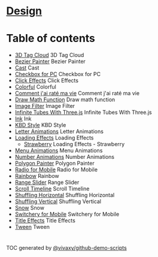 # [Design](https://vivaxy.github.io/design/)

Table of contents
=================

* [3D Tag Cloud](https://vivaxy.github.io/design/3d-tag-cloud/) 3D Tag Cloud
* [Bezier Painter](https://vivaxy.github.io/design/bezier-painter/) Bezier Painter
* [Cast](https://vivaxy.github.io/design/cast/) Cast
* [Checkbox for PC](https://vivaxy.github.io/design/checkbox/) Checkbox for PC
* [Click Effects](https://vivaxy.github.io/design/click-effects/) Click Effects
* [Colorful](https://vivaxy.github.io/design/colorful/) Colorful
* [Comment j'ai raté ma vie](https://vivaxy.github.io/design/comment-j-ai-rate-ma-vie/) Comment j'ai raté ma vie
* [Draw Math Function](https://vivaxy.github.io/design/draw-math-function/) Draw math function
* [Image Filter](https://vivaxy.github.io/design/image-filter/) Image Filter
* [Infinite Tubes With Three.js](https://vivaxy.github.io/design/infinite-tubes-with-three-js/) Infinite Tubes With Three.js
* [Ink](https://vivaxy.github.io/design/ink/) Ink
* [KBD Style](https://vivaxy.github.io/design/kbd-style/) KBD Style
* [Letter Animations](https://vivaxy.github.io/design/letter-animations/) Letter Animations
* [Loading Effects](https://vivaxy.github.io/design/loading-effects/) Loading Effects
  * [Strawberry](https://vivaxy.github.io/design/loading-effects/strawberry/) Loading Effects - Strawberry
* [Menu Animations](https://vivaxy.github.io/design/menu-animations/) Menu Animations
* [Number Animations](https://vivaxy.github.io/design/number-animations/) Number Animations
* [Polygon Painter](https://vivaxy.github.io/design/polygon-painter/) Polygon Painter
* [Radio for Mobile](https://vivaxy.github.io/design/radio/) Radio for Mobile
* [Rainbow](https://vivaxy.github.io/design/rainbow/) Rainbow
* [Range Slider](https://vivaxy.github.io/design/range-slider/) Range Slider
* [Scroll Timeline](https://vivaxy.github.io/design/scroll-timeline/) Scroll Timeline
* [Shuffling Horizontal](https://vivaxy.github.io/design/shuffling-horizontal/) Shuffling Horizontal
* [Shuffling Vertical](https://vivaxy.github.io/design/shuffling-vertical/) Shuffling Vertical
* [Snow](https://vivaxy.github.io/design/snow/) Snow
* [Switchery for Mobile](https://vivaxy.github.io/design/switchery/) Switchery for Mobile
* [Title Effects](https://vivaxy.github.io/design/title-effects/) Title Effects
* [Tween](https://vivaxy.github.io/design/tween/) Tween

#

TOC generated by [@vivaxy/github-demo-scripts](https://github.com/vivaxy/github-demo-scripts)
